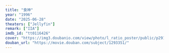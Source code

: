 ```yaml
---
title: "食神"
year: "1996"
date: "2025-06-28"
theaters: ["Jellyfin"]
remark: ["IIA"]
imdb_id: "tt0116426"
cover: "https://img3.doubanio.com/view/photo/l_ratio_poster/public/p2912291642.jpg"
douban_url: "https://movie.douban.com/subject/1293351/"
---
```

